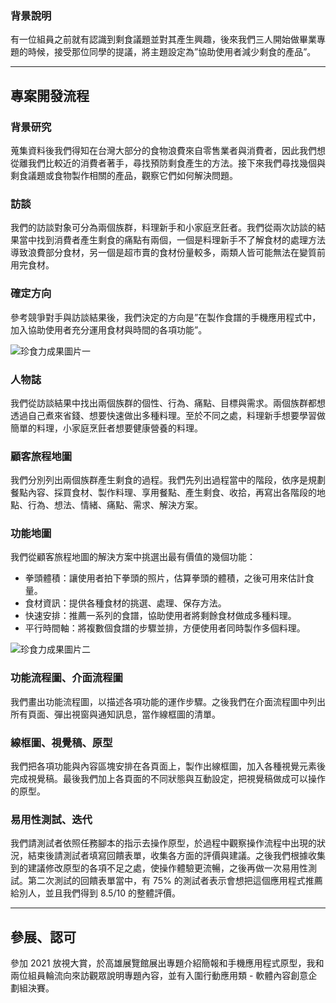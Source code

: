 ### 背景說明

有一位組員之前就有認識到剩食議題並對其產生興趣，後來我們三人開始做畢業專題的時候，接受那位同學的提議，將主題設定為”協助使用者減少剩食的產品”。

---

## 專案開發流程

### 背景研究

蒐集資料後我們得知在台灣大部分的食物浪費來自零售業者與消費者，因此我們想從離我們比較近的消費者著手，尋找預防剩食產生的方法。接下來我們尋找幾個與剩食議題或食物製作相關的產品，觀察它們如何解決問題。

### 訪談

我們的訪談對象可分為兩個族群，料理新手和小家庭烹飪者。我們從兩次訪談的結果當中找到消費者產生剩食的痛點有兩個，一個是料理新手不了解食材的處理方法導致浪費部分食材，另一個是超市賣的食材份量較多，兩類人皆可能無法在變質前用完食材。

### 確定方向

參考競爭對手與訪談結果後，我們決定的方向是”在製作食譜的手機應用程式中，加入協助使用者充分運用食材與時間的各項功能”。

![珍食力成果圖片一](/image/project/max-value-1.png)

### 人物誌

我們從訪談結果中找出兩個族群的個性、行為、痛點、目標與需求。兩個族群都想透過自己煮來省錢、想要快速做出多種料理。至於不同之處，料理新手想要學習做簡單的料理，小家庭烹飪者想要健康營養的料理。

### 顧客旅程地圖

我們分別列出兩個族群產生剩食的過程。我們先列出過程當中的階段，依序是規劃餐點內容、採買食材、製作料理、享用餐點、產生剩食、收拾，再寫出各階段的地點、行為、想法、情緒、痛點、需求、解決方案。

### 功能地圖

我們從顧客旅程地圖的解決方案中挑選出最有價值的幾個功能：

* 拳頭體積：讓使用者拍下拳頭的照片，估算拳頭的體積，之後可用來估計食量。
* 食材資訊：提供各種食材的挑選、處理、保存方法。
* 快速安排：推薦一系列的食譜，協助使用者將剩餘食材做成多種料理。
* 平行時間軸：將複數個食譜的步驟並排，方便使用者同時製作多個料理。

![珍食力成果圖片二](/image/project/max-value-2.png)

### 功能流程圖、介面流程圖

我們畫出功能流程圖，以描述各項功能的運作步驟。之後我們在介面流程圖中列出所有頁面、彈出視窗與通知訊息，當作線框圖的清單。

### 線框圖、視覺稿、原型

我們把各項功能與內容區塊安排在各頁面上，製作出線框圖，加入各種視覺元素後完成視覺稿。最後我們加上各頁面的不同狀態與互動設定，把視覺稿做成可以操作的原型。

### 易用性測試、迭代

我們請測試者依照任務腳本的指示去操作原型，於過程中觀察操作流程中出現的狀況，結束後請測試者填寫回饋表單，收集各方面的評價與建議。之後我們根據收集到的建議修改原型的各項不足之處，使操作體驗更流暢，之後再做一次易用性測試。第二次測試的回饋表單當中，有 75% 的測試者表示會想把這個應用程式推薦給別人，並且我們得到 8.5/10 的整體評價。

---

## 參展、認可

參加 2021 放視大賞，於高雄展覽館展出專題介紹簡報和手機應用程式原型，我和兩位組員輪流向來訪觀眾說明專題內容，並有入圍行動應用類 - 軟體內容創意企劃組決賽。
